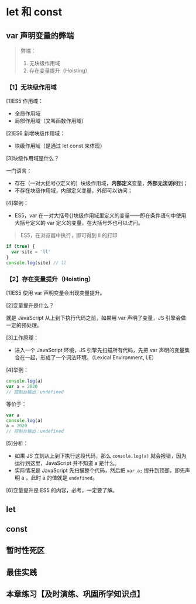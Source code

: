 # let 和 const

## var 声明变量的弊端

> 弊端：
>
> 1. 无块级作用域
> 2. 存在变量提升（Hoisting）

### 【1】无块级作用域

[1]ES5 作用域：

- 全局作用域
- 局部作用域（又叫函数作用域）

[2]ES6 新增块级作用域：

- 块级作用域（是通过 let const 来体现）

[3]块级作用域是什么？

一门语言：

- 存在（一对大括号{}定义的）块级作用域，**内部定义**变量，**外部无法访问**到；
- 不存在块级作用域，内部定义变量，外部可以访问；

[4]举例：

- ES5，var 在一对大括号{}块级作用域里定义的变量——即在条件语句中使用大括号定义的 var 定义的变量，在大括号外也可以访问。

> ES5，在浏览器中执行，即可得到 ll 的打印

```js
if (true) {
  var site = 'll'
}
console.log(site) // ll
```

### 【2】存在变量提升（Hoisting）

[1]ES5 使用 var 声明变量会出现变量提升。

[2]变量提升是什么？

就是 JavaScript 从上到下执行代码之前，如果用 var 声明了变量，JS 引擎会做一定的预处理。

[3]工作原理：

- 进入一个 JavaScript 环境，JS 引擎先扫描所有代码，先把 var 声明的变量集合在一起，形成了一个词法环境。（Lexical Environment, LE）

[4]举例：

```js
console.log(a)
var a = 2020
// 控制台输出：undefined
```

等价于：

```js
var a
console.log(a)
a = 2020
// 控制台输出：undefined
```

[5]分析：

- 如果 JS 立刻从上到下执行这段代码，那么 `console.log(a)` 就会报错，因为运行到这里，JavaScript 并不知道 a 是什么。
- 实际情况是 JavaScript 先扫描整个代码，然后把 `var a;` 提升到顶部，即先声明 a ，此时 a 的值就是 `undefined`。

[6]变量提升是 ES5 的内容，必考，一定要了解。

## let



## const

## 暂时性死区

## 最佳实践

## 本章练习【及时演练、巩固所学知识点】
